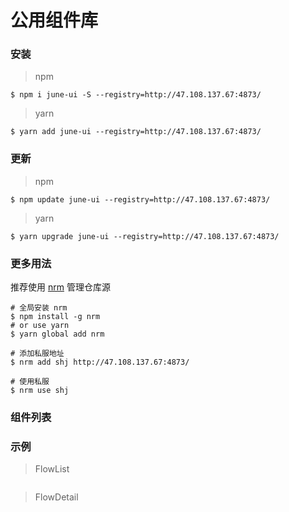 # 公用组件库

### 安装
> npm
```shell
$ npm i june-ui -S --registry=http://47.108.137.67:4873/
```
> yarn
```shell 
$ yarn add june-ui --registry=http://47.108.137.67:4873/
```
### 更新
> npm
```shell
$ npm update june-ui --registry=http://47.108.137.67:4873/
```
> yarn
```shell
$ yarn upgrade june-ui --registry=http://47.108.137.67:4873/
```
  
### 更多用法
推荐使用 [nrm](https://www.npmjs.com/package/nrm) 管理仓库源
```shell
# 全局安装 nrm 
$ npm install -g nrm
# or use yarn 
$ yarn global add nrm

# 添加私服地址
$ nrm add shj http://47.108.137.67:4873/     

# 使用私服
$ nrm use shj
```

### 组件列表

### 示例

> FlowList

```javascript

```

> FlowDetail

```javascript

```